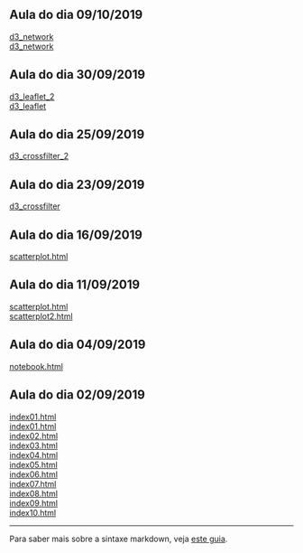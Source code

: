 
## Aula do dia 09/10/2019
[d3_network](d3_network/index.html)<br>
[d3_network](d3_network_2/index.html)<br>

## Aula do dia 30/09/2019

[d3_leaflet_2](d3_leaflet_2/index.html)<br> 
[d3_leaflet](d3_leaflet/index.html)<br> 


## Aula do dia 25/09/2019

[d3_crossfilter_2](d3_crossfilter_2/index.html)<br> 


## Aula do dia 23/09/2019

[d3_crossfilter](d3_crossfilter/index.html)<br>
## Aula do dia 16/09/2019

[scatterplot.html](d3_update/scatterplot.html)<br>

## Aula do dia 11/09/2019 

[scatterplot.html](d3_scale/scatterplot.html)<br>
[scatterplot2.html](d3_scale/scatterplot2.html)<br>


## Aula do dia 04/09/2019

[notebook.html](d3_intro/notebook.html)<br>

## Aula do dia 02/09/2019
[index01.html](basic/index01.html)<br>
[index01.html](basic/index01.html)<br>
[index02.html](basic/index02.html)<br>
[index03.html](basic/index03.html)<br>
[index04.html](basic/index04.html)<br>
[index05.html](basic/index05.html)<br>
[index06.html](basic/index06.html)<br>
[index07.html](basic/index07.html)<br>
[index08.html](basic/index08.html)<br>
[index09.html](basic/index09.html)<br>
[index10.html](basic/index10.html)<br>


---

Para saber mais sobre a sintaxe markdown, veja [este guia](https://guides.github.com/features/mastering-markdown/).
